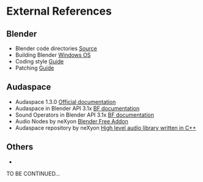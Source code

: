 # External References

## Blender

- Blender code directories [Source](https://wiki.blender.org/wiki/Source/File_Structure)
- Building Blender [Windows OS](https://wiki.blender.org/wiki/Building_Blender/Windows)
- Coding style [Guide](https://wiki.blender.org/wiki/Style_Guide)
- Patching [Guide](https://wiki.blender.org/wiki/Process/Contributing_Code)


## Audaspace

- Audaspace 1.3.0 [Official documentation](https://audaspace.github.io/)
- Audaspace in Blender API 3.1x [BF documentation](https://docs.blender.org/api/3.1/aud.html)
- Sound Operators in Blender API 3.1x [BF documentation](https://docs.blender.org/api/3.1/bpy.ops.sound.html)
- Audio Nodes by neXyon [Blender Free Addon](https://github.com/neXyon/audionodes)
- Audaspace repository by neXyon [High level audio library written in C++](https://github.com/neXyon/audaspace)

## Others

- 

TO BE CONTINUED...
